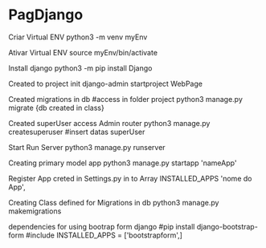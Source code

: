 # PagDjango

Criar Virtual ENV
    python3 -m venv myEnv

Ativar Virtual ENV
    source myEnv/bin/activate

Install django
    python3 -m pip install Django

Created to project init
    django-admin startproject WebPage

Created migrations in db
#access in folder project
    python3 manage.py migrate
    {db created in class}

Created superUser access Admin router
    python3 manage.py createsuperuser
#insert  datas superUser

Start Run Server
    python3 manage.py runserver

Creating  primary model app
    python3 manage.py startapp 'nameApp'

Register App creted in Settings.py in to Array INSTALLED_APPS
    'nome do App',

Creating Class defined for Migrations in db
    python3 manage.py makemigrations

dependencies for using bootrap form django
    #pip install django-bootstrap-form
    #include INSTALLED_APPS = ['bootstrapform',]